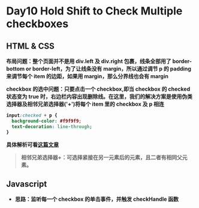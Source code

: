 # Day10 Hold Shift to Check Multiple checkboxes

## HTML & CSS

<b>布局问题：<b>整个页面并不是用 div.left 及 div.right 包裹，线条全部用了 border-bottom or border-left，为了让线条没有 margin，所以通过调节 p 的 padding 来调节每个 item 的边距，如果用 margin，那么分界线也会有 margin

<b>checkbox 的选中问题<b>：只要点击一个 checkbox,即当 checkbox 的 checked 状态变为 true 时，右边栏内容出现删除线。在这里，我们的解决方案是使用伪类选择器及相邻兄弟选择器('+')将每个 item 里的 checkbox 及 p 相连

```css
input:checked + p {
  background-color: #f9f9f9;
  text-decoration: line-through;
}
```

具体解析可看[这篇文章](https://css-tricks.com/almanac/selectors/c/checked/)

> 相邻兄弟选择器+：可选择紧接在另一元素后的元素，且二者有相同父元素。

## Javascript

- 思路：监听每一个 checkbox 的单击事件，并触发 checkHandle 函数
